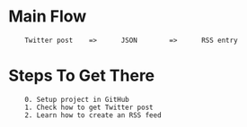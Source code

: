 
# Main Flow
        Twitter post    =>      JSON        =>      RSS entry

# Steps To Get There
        0. Setup project in GitHub
        1. Check how to get Twitter post
        2. Learn how to create an RSS feed
